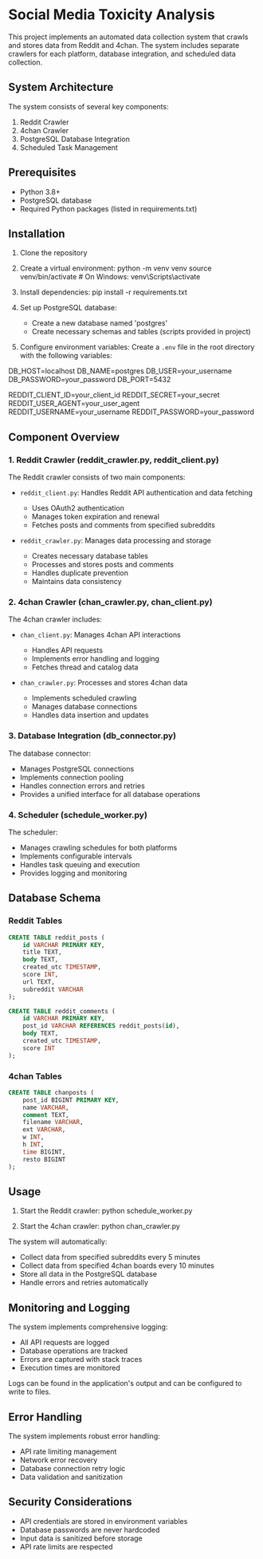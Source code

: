 # Social Media Toxicity Analysis
This project implements an automated data collection system that crawls and stores data from Reddit and 4chan. The system includes separate crawlers for each platform, database integration, and scheduled data collection.

## System Architecture

The system consists of several key components:
1. Reddit Crawler
2. 4chan Crawler
3. PostgreSQL Database Integration
4. Scheduled Task Management

## Prerequisites

- Python 3.8+
- PostgreSQL database
- Required Python packages (listed in requirements.txt)

## Installation

1. Clone the repository

2. Create a virtual environment:
python -m venv venv
source venv/bin/activate  # On Windows: venv\Scripts\activate

3. Install dependencies:
pip install -r requirements.txt

4. Set up PostgreSQL database:
   - Create a new database named 'postgres'
   - Create necessary schemas and tables (scripts provided in project)

5. Configure environment variables:
Create a `.env` file in the root directory with the following variables:

DB_HOST=localhost
DB_NAME=postgres
DB_USER=your_username
DB_PASSWORD=your_password
DB_PORT=5432

REDDIT_CLIENT_ID=your_client_id
REDDIT_SECRET=your_secret
REDDIT_USER_AGENT=your_user_agent
REDDIT_USERNAME=your_username
REDDIT_PASSWORD=your_password


## Component Overview

### 1. Reddit Crawler (reddit_crawler.py, reddit_client.py)

The Reddit crawler consists of two main components:

- `reddit_client.py`: Handles Reddit API authentication and data fetching
  - Uses OAuth2 authentication
  - Manages token expiration and renewal
  - Fetches posts and comments from specified subreddits

- `reddit_crawler.py`: Manages data processing and storage
  - Creates necessary database tables
  - Processes and stores posts and comments
  - Handles duplicate prevention
  - Maintains data consistency

### 2. 4chan Crawler (chan_crawler.py, chan_client.py)

The 4chan crawler includes:

- `chan_client.py`: Manages 4chan API interactions
  - Handles API requests
  - Implements error handling and logging
  - Fetches thread and catalog data

- `chan_crawler.py`: Processes and stores 4chan data
  - Implements scheduled crawling
  - Manages database connections
  - Handles data insertion and updates

### 3. Database Integration (db_connector.py)

The database connector:
- Manages PostgreSQL connections
- Implements connection pooling
- Handles connection errors and retries
- Provides a unified interface for all database operations

### 4. Scheduler (schedule_worker.py)

The scheduler:
- Manages crawling schedules for both platforms
- Implements configurable intervals
- Handles task queuing and execution
- Provides logging and monitoring

## Database Schema

### Reddit Tables

```sql
CREATE TABLE reddit_posts (
    id VARCHAR PRIMARY KEY,
    title TEXT,
    body TEXT,
    created_utc TIMESTAMP,
    score INT,
    url TEXT,
    subreddit VARCHAR
);

CREATE TABLE reddit_comments (
    id VARCHAR PRIMARY KEY,
    post_id VARCHAR REFERENCES reddit_posts(id),
    body TEXT,
    created_utc TIMESTAMP,
    score INT
);
```

### 4chan Tables

```sql
CREATE TABLE chanposts (
    post_id BIGINT PRIMARY KEY,
    name VARCHAR,
    comment TEXT,
    filename VARCHAR,
    ext VARCHAR,
    w INT,
    h INT,
    time BIGINT,
    resto BIGINT
);
```

## Usage

1. Start the Reddit crawler:
python schedule_worker.py

2. Start the 4chan crawler:
python chan_crawler.py

The system will automatically:
- Collect data from specified subreddits every 5 minutes
- Collect data from specified 4chan boards every 10 minutes
- Store all data in the PostgreSQL database
- Handle errors and retries automatically

## Monitoring and Logging

The system implements comprehensive logging:
- All API requests are logged
- Database operations are tracked
- Errors are captured with stack traces
- Execution times are monitored

Logs can be found in the application's output and can be configured to write to files.

## Error Handling

The system implements robust error handling:
- API rate limiting management
- Network error recovery
- Database connection retry logic
- Data validation and sanitization

## Security Considerations

- API credentials are stored in environment variables
- Database passwords are never hardcoded
- Input data is sanitized before storage
- API rate limits are respected
